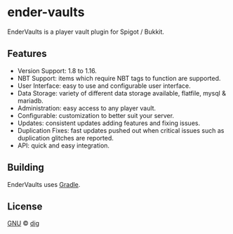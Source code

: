 # ender-vaults
EnderVaults is a player vault plugin for Spigot / Bukkit.

## Features

 - Version Support: 1.8 to 1.16.
 - NBT Support: items which require NBT tags to function are supported.
 - User Interface: easy to use and configurable user interface.
 - Data Storage: variety of different data storage available, flatfile, mysql & mariadb.
 - Administration: easy access to any player vault.
 - Configurable: customization to better suit your server.
 - Updates: consistent updates adding features and fixing issues.
 - Duplication Fixes: fast updates pushed out when critical issues such as duplication glitches are reported.
 - API: quick and easy integration.

## Building

EnderVaults uses [Gradle](https://gradle.org/).

## License

[GNU](LICENSE) &copy; [dig](https://github.com/dig)
